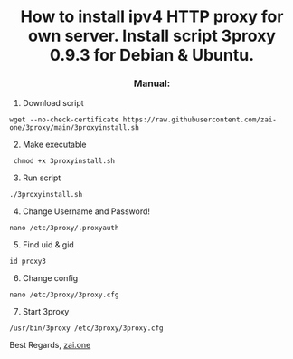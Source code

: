 <h1 align="center">How to install ipv4 HTTP proxy for own server. Install script 3proxy 0.9.3 for Debian & Ubuntu.</h1>

<h3 align="center">Manual:</h3>

1. Download script

```
wget --no-check-certificate https://raw.githubusercontent.com/zai-one/3proxy/main/3proxyinstall.sh
```

2. Make executable
```
 chmod +x 3proxyinstall.sh
```
3. Run script
```
./3proxyinstall.sh
```
4. Change Username and Password!
```
nano /etc/3proxy/.proxyauth
```
5. Find uid & gid
```
id proxy3
```
6. Change config
```
nano /etc/3proxy/3proxy.cfg
```
7. Start 3proxy
```
/usr/bin/3proxy /etc/3proxy/3proxy.cfg
```
Best Regards, <a href="http://zai.one">zai.one</a>
